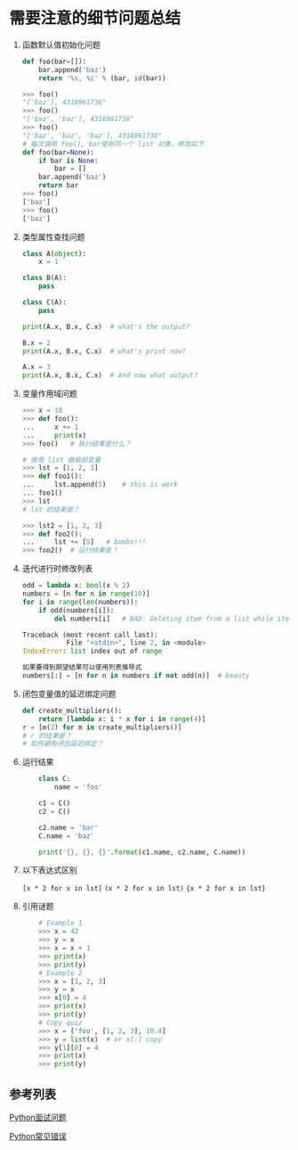 # 需要注意的细节问题总结

1. 函数默认值初始化问题

    ```python
    def foo(bar=[]):
        bar.append('baz')
        return '%s, %i' % (bar, id(bar))

    >>> foo()
    "['baz'], 4318961736"
    >>> foo()
    "['baz', 'baz'], 4318961736"
    >>> foo()
    "['baz', 'baz', 'baz'], 4318961736"
    # 每次调用 foo(), bar使用同一个 list 对象，修改如下
    def foo(bar=None):
        if bar is None:
            bar = []
        bar.append('baz')
        return bar
    >>> foo()
    ['baz']
    >>> foo()
    ['baz']
    ```

2. 类型属性查找问题

    ```python
    class A(object):
        x = 1

    class B(A):
        pass

    class C(A):
        pass

    print(A.x, B.x, C.x)  # what's the output?

    B.x = 2
    print(A.x, B.x, C.x)  # what's print now?

    A.x = 3
    print(A.x, B.x, C.x)  # And now what output?
    ```
3. 变量作用域问题

    ```python
    >>> x = 10
    >>> def foo():
    ...     x += 1
    ...     print(x)
    >>> foo()   # 执行结果是什么？

    # 使用 list 做局部变量
    >>> lst = [1, 2, 3]
    >>> def foo1():
    ...     lst.append(5)    # this is work
    ... foo1()
    >>> lst
    # lst 的结果是？

    >>> lst2 = [1, 2, 3]
    >>> def foo2():
    ...     lst += [5]   # bombs!!!
    >>> foo2()  # 运行结果是？
    ```

4. 迭代进行时修改列表

    ```python
    odd = lambda x: bool(x % 2)
    numbers = [n for n in range(10)]
    for i in range(len(numbers)):
        if odd(numbers[i]):
            del numbers[i]   # BAD: Deleting item from a list while iterating over it

    Traceback (most recent call last):
               File "<stdin>", line 2, in <module>
    IndexError: list index out of range

    如果要得到期望结果可以使用列表推导式
    numbers[:] = [n for n in numbers if not odd(n)]  # beauty
    ```
5. 闭包变量值的延迟绑定问题

    ```python
    def create_multipliers():
        return [lambda x: i * x for i in range(4)]
    r = [m(2) for m in create_multipliers()]
    # r 的结果是？
    # 如何避免闭包延迟绑定？
    ```

6. 运行结果
    ```python
        class C:
            name = 'foo'

        c1 = C()
        c2 = C()

        c2.name = 'bar'
        C.name = 'baz'

        print('{}, {}, {}'.format(c1.name, c2.name, C.name))
    ```

7. 以下表达式区别

    `[x * 2 for x in lst]`
    `(x * 2 for x in lst)`
    `{x * 2 for x in lst}`

8. 引用谜题
    ```python
        # Example 1
        >>> x = 42
        >>> y = x
        >>> x = x + 1
        >>> print(x)
        >>> print(y)
        # Example 2
        >>> x = [1, 2, 3]
        >>> y = x
        >>> x[0] = 4
        >>> print(x)
        >>> print(y)
        # Copy quiz
        >>> x = ['foo', [1, 2, 3], 10.4]
        >>> y = list(x)  # or x[:] copy
        >>> y[1][0] = 4
        >>> print(x)
        >>> print(y)
    ```




## 参考列表
[Python面试问题](https://www.toptal.com/python#hiring-guide)

[Python常见错误](https://github.com/zlotus/doc_mac_from_zer0/blob/master/python/python_i_dont_know.md)
